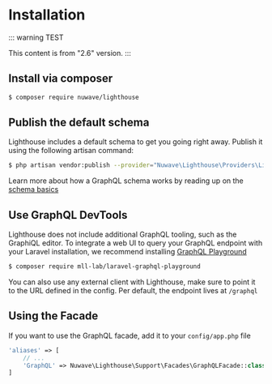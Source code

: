 # Installation

::: warning TEST

This content is from "2.6" version.
::: 

## Install via composer

```bash
$ composer require nuwave/lighthouse
```

## Publish the default schema

Lighthouse includes a default schema to get you going right away. Publish
it using the following artisan command:

```bash
$ php artisan vendor:publish --provider="Nuwave\Lighthouse\Providers\LighthouseServiceProvider" --tag=schema
```

Learn more about how a GraphQL schema works by reading up on the [schema basics](../the-basics/schema.md)

## Use GraphQL DevTools

Lighthouse does not include additional GraphQL tooling, such as the GraphiQL editor.
To integrate a web UI to query your GraphQL endpoint with your Laravel installation, we recommend
installing [GraphQL Playground](https://github.com/mll-lab/laravel-graphql-playground)

```bash
$ composer require mll-lab/laravel-graphql-playground
```

You can also use any external client with Lighthouse, make sure to point it to the URL defined in
the config. Per default, the endpoint lives at `/graphql` 

## Using the Facade

If you want to use the GraphQL facade, add it to your `config/app.php` file

```php
'aliases' => [
    // ...
    'GraphQL' => Nuwave\Lighthouse\Support\Facades\GraphQLFacade::class,
]
```

